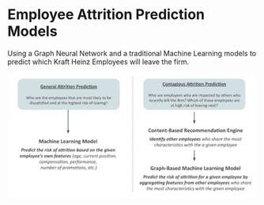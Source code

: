 # Employee Attrition Prediction Models

Using a Graph Neural Network and a traditional Machine Learning models to predict which Kraft Heinz Employees will leave the firm.

![](EmployeeAttritionPredictionModels.png)
